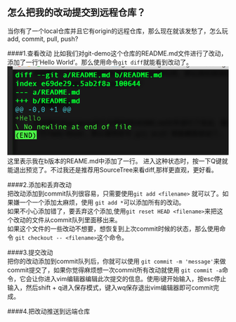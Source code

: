怎么把我的改动提交到远程仓库？
---
当你有了一个local仓库并且它有origin的远程仓库，那么现在就该发愁了，怎么玩 add, commit, pull, push?

####1.查看改动
比如我们对git-demo这个仓库的README.md文件进行了改动，添加了一行‘Hello World’。那么使用命令`git diff`就能看到改动了。![](screenShot/06.png) 这里表示我在b版本的REAME.md中添加了一行。
进入这种状态时，按一下Q键就能退出预览了。不过我还是推荐用SourceTree来看diff,那样更直观，更好看。  

####2.添加和丢弃改动  
把改动添加到commit队列很容易，只需要使用`git add <filename>` 就可以了。如果嫌一个一个添加太麻烦，使用 `git add *`可以添加所有的改动。  
如果不小心添加错了，要丢弃这个添加,使用`git reset HEAD <filename>`来把这个改动的文件从commit队列里面移出来。  
如果这个文件的一些改动不想要，想恢复到上次commit时候的状态，那么使用命令 `git checkout -- <filename>`这个命令。  

####3.提交改动  
把你的改动添加到commit队列后，你就可以使用 `git commit -m 'message'`来做commit提交了，如果你觉得麻烦想一次commit所有改动就使用 `git commit -a`命令，它会让你进入vim编辑器编辑此次提交的信息。使用i键开始输入，按esc停止输入，然后shift + q进入保存模式，键入wq保存退出vim编辑器即可commit完成。  

####4.把改动推送到远端仓库  

